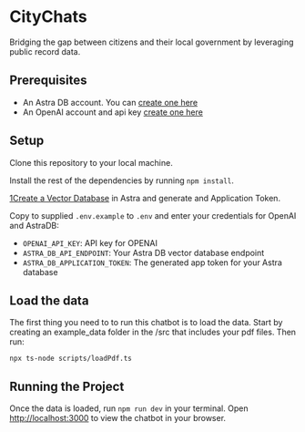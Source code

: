 # CityChats
Bridging the gap between citizens and their local government by leveraging public record data.

## Prerequisites

- An Astra DB account. You can [create one here](https://astra.datastax.com/register)
- An OpenAI account and api key [create one here](https://platform.openai.com/)

## Setup

Clone this repository to your local machine.

Install the rest of the dependencies by running `npm install`.

[1Create a Vector Database](https://docs.datastax.com/en/astra/astra-db-vector/get-started/quickstart.html#create-a-serverless-vector-database) in Astra and generate and Application Token.

Copy to supplied `.env.example` to `.env` and enter your credentials for OpenAI and AstraDB:

- `OPENAI_API_KEY`: API key for OPENAI
- `ASTRA_DB_API_ENDPOINT`: Your Astra DB vector database endpoint
- `ASTRA_DB_APPLICATION_TOKEN`: The generated app token for your Astra database


## Load the data

The first thing you need to to run this chatbot is to load the data. Start by creating an example_data folder in the /src that includes your pdf files. Then run:

`npx ts-node scripts/loadPdf.ts`

## Running the Project

Once the data is loaded, run `npm run dev` in your terminal. Open [http://localhost:3000](http://localhost:3000) to view the chatbot in your browser.
